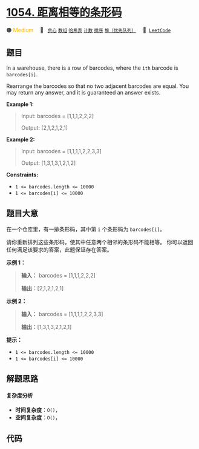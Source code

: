 # [1054. 距离相等的条形码](https://leetcode.com/problems/distant-barcodes)

🟠 <font color=#ffb800>Medium</font>&emsp; 🔖&ensp; [`贪心`](/leetcode/outline/tag/greedy.md) [`数组`](/leetcode/outline/tag/array.md) [`哈希表`](/leetcode/outline/tag/hash-table.md) [`计数`](/leetcode/outline/tag/counting.md) [`排序`](/leetcode/outline/tag/sorting.md) [`堆（优先队列）`](/leetcode/outline/tag/heap-priority-queue.md)&emsp; 🔗&ensp;[`LeetCode`](https://leetcode.com/problems/distant-barcodes)

## 题目

In a warehouse, there is a row of barcodes, where the `ith` barcode is
`barcodes[i]`.

Rearrange the barcodes so that no two adjacent barcodes are equal. You may
return any answer, and it is guaranteed an answer exists.



**Example 1:**

> Input: barcodes = [1,1,1,2,2,2]
> 
> Output: [2,1,2,1,2,1]

**Example 2:**

> Input: barcodes = [1,1,1,1,2,2,3,3]
> 
> Output: [1,3,1,3,1,2,1,2]

**Constraints:**

  * `1 <= barcodes.length <= 10000`
  * `1 <= barcodes[i] <= 10000`


## 题目大意

在一个仓库里，有一排条形码，其中第 `i` 个条形码为 `barcodes[i]`。

请你重新排列这些条形码，使其中任意两个相邻的条形码不能相等。 你可以返回任何满足该要求的答案，此题保证存在答案。



**示例 1：**

> 
> 
> 
> 
> 
> **输入：** barcodes = [1,1,1,2,2,2]
> 
> **输出：**[2,1,2,1,2,1]
> 
> 

**示例 2：**

> 
> 
> 
> 
> 
> **输入：** barcodes = [1,1,1,1,2,2,3,3]
> 
> **输出：**[1,3,1,3,2,1,2,1]



**提示：**

  * `1 <= barcodes.length <= 10000`
  * `1 <= barcodes[i] <= 10000`


## 解题思路

#### 复杂度分析

- **时间复杂度**：`O()`，
- **空间复杂度**：`O()`，

## 代码

```javascript

```